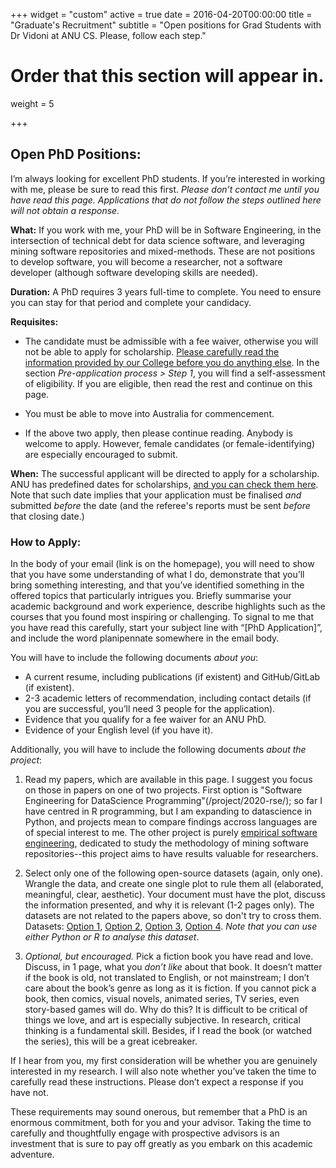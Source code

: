 +++
widget = "custom"
active = true
date = 2016-04-20T00:00:00
title = "Graduate's Recruitment"
subtitle = "Open positions for Grad Students with  Dr Vidoni at ANU CS. Please, follow each step."

# Order that this section will appear in.
weight = 5

+++



## Open PhD Positions:

I’m always looking for excellent PhD students. If you’re interested in working with me, please be sure to read this first. _Please don’t contact me until you have read this page. Applications that do not follow the steps outlined here will not obtain a response._

**What:**  If you work with me, your PhD will be in Software Engineering, in the intersection of technical debt for data science software, and leveraging mining software repositories and mixed-methods. These are not positions to develop software, you will become a researcher, not a software developer (although software developing skills are needed).

**Duration:** A PhD requires 3 years full-time to complete. You need to ensure you can stay for that period and complete your candidacy.


**Requisites:** 

-  The candidate must be admissible with a fee waiver, otherwise you will not be able to apply for scholarship. <a href="https://cecs.anu.edu.au/study/phd-mphil" target="_blank">Please carefully read the information provided by our College before you do anything else</a>. In the section _Pre-application process > Step 1_, you will find a self-assessment of eligibility. If you are eligible, then read the rest and continue on this page. 
  
- You must be able to move into Australia for commencement.
  
- If the above two apply, then please continue reading. Anybody is welcome to apply. However, female candidates (or female-identifying) are especially encouraged to submit.


**When:** The successful applicant will be directed to apply for a scholarship. ANU has predefined dates for scholarships, <a href="https://cecs.anu.edu.au/study/phd-mphil#acton-tabs-link--tabs-0-bottom-4" target="_blank">and you can check them here</a>. Note that such date implies that your application must be finalised _and_ submitted _before_ the date (and the referee's reports must be sent _before_ that closing date.)




### How to Apply:

In the body of your email (link is on the homepage), you will need to show that you have some understanding of what I do, demonstrate that you’ll bring something interesting, and that you’ve identified something in the offered topics that particularly intrigues you. Briefly summarise your academic background and work experience, describe highlights such as the courses that you found most inspiring or challenging. To signal to me that you have read this carefully, start your subject line with “[PhD Application]”, and include the word planipennate somewhere in the email body.

You will have to include the following documents _about you_:

- A current resume, including publications (if existent) and GitHub/GitLab (if existent).
- 2-3 academic letters of recommendation, including contact details (if you are successful, you’ll need 3 people for the application).
- Evidence that you qualify for a fee waiver for an ANU PhD.
- Evidence of your English level (if you have it).

Additionally, you will have to include the following documents _about the project_:

1. Read my papers, which are available in this page. I suggest you focus on those in papers on one of two projects. First option is "Software Engineering for DataScience Programming"(/project/2020-rse/); so far I have centred in R programming, but I am expanding to datascience in Python, and projects mean to compare findings accross languages are of special interest to me. The other project is purely [empirical software engineering](/project/2022-msr/), dedicated to study the methodology of mining software repositories--this project aims to have results valuable for researchers.

2. Select only one of the following open-source datasets (again, only one). Wrangle the data, and create one single plot to rule them all (elaborated, meaningful, clear, aesthetic). Your document must have the plot, discuss the information presented, and why it is relevant (1-2 pages only). The datasets are not related to the papers above, so don't try to cross them. Datasets: <a href="https://zenodo.org/record/1226698" target="_blank">Option 1</a>, <a href="https://zenodo.org/record/3906955" target="_blank">Option 2</a>, <a href="https://zenodo.org/record/1201544" target="_blank">Option 3</a>, <a href="https://zenodo.org/record/4739069" target="_blank">Option 4</a>. _Note that you can use either Python or R to analyse this  dataset_.

3. _Optional, but encouraged._ Pick a fiction book you have read and love. Discuss, in 1 page, what you _don’t like_ about that book. It doesn’t matter if the book is old, not translated to English, or not mainstream; I don’t care about the book’s genre as long as it is fiction. If you cannot pick a book, then comics, visual novels, animated series, TV series, even story-based games will do. Why do this? It is difficult to be critical of things we love, and art is especially subjective. In research, critical thinking is a fundamental skill. Besides, if I read the book (or watched the series), this will be a great icebreaker.


If I hear from you, my first consideration will be whether you are genuinely interested in my research. I will also note whether you’ve taken the time to carefully read these instructions. Please don’t expect a response if you have not.

These requirements may sound onerous, but remember that a PhD is an enormous commitment, both for you and your advisor. Taking the time to carefully and thoughtfully engage with prospective advisors is an investment that is sure to pay off greatly as you embark on this academic adventure.


















